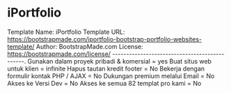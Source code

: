 # iPortfolio

Template Name: iPortfolio
Template URL: https://bootstrapmade.com/iportfolio-bootstrap-portfolio-websites-template/
Author: BootstrapMade.com
License: https://bootstrapmade.com/license/
----------------------------------------------.
Gunakan dalam proyek pribadi & komersial = yes
Buat situs web untuk klien = infinite
Hapus tautan kredit footer = No
Bekerja dengan formulir kontak PHP / AJAX = No
Dukungan premium melalui Email = No
Akses ke Versi Dev = No
Akses ke semua 82 templat pro kami = No
